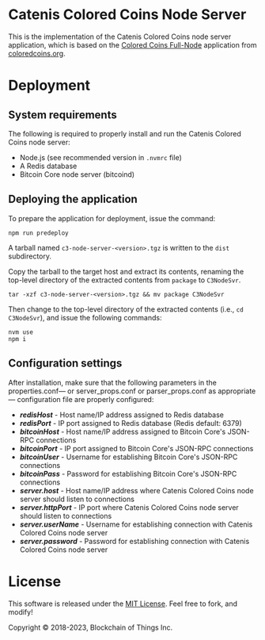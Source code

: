 # Catenis Colored Coins Node Server

This is the implementation of the Catenis Colored Coins node server application, which is based on the [Colored Coins
Full-Node](https://github.com/Colored-Coins/Full-Node) application from [coloredcoins.org](http://coloredcoins.org).

# Deployment

## System requirements

The following is required to properly install and run the Catenis Colored Coins node server:

- Node.js (see recommended version in `.nvmrc` file)
- A Redis database
- Bitcoin Core node server (bitcoind)

## Deploying the application

To prepare the application for deployment, issue the command:

```shell
npm run predeploy
```

A tarball named `c3-node-server-<version>.tgz` is written to the `dist` subdirectory.

Copy the tarball to the target host and extract its contents, renaming the top-level directory of the extracted contents
from `package` to `C3NodeSvr`.

```shell
tar -xzf c3-node-server-<version>.tgz && mv package C3NodeSvr
```

Then change to the top-level directory of the extracted contents (i.e., `cd C3NodeSvr`), and issue the following commands:

```shell
nvm use
npm i
```

## Configuration settings

After installation, make sure that the following parameters in the properties.conf— or server_props.conf or
parser_props.conf as appropriate— configuration file are properly configured:

- ***redisHost*** - Host name/IP address assigned to Redis database
- ***redisPort*** - IP port assigned to Redis database (Redis default: 6379)
- ***bitcoinHost*** - Host name/IP address assigned to Bitcoin Core's JSON-RPC connections
- ***bitcoinPort*** - IP port assigned to Bitcoin Core's JSON-RPC connections
- ***bitcoinUser*** - Username for establishing Bitcoin Core's JSON-RPC connections
- ***bitcoinPass*** - Password for establishing Bitcoin Core's JSON-RPC connections
- ***server.host*** - Host name/IP address where Catenis Colored Coins node server should listen to connections
- ***server.httpPort*** - IP port where Catenis Colored Coins node server should listen to connections
- ***server.userName*** - Username for establishing connection with Catenis Colored Coins node server
- ***server.password*** - Password for establishing connection with Catenis Colored Coins node server

# License

This software is released under the [MIT License](LICENSE). Feel free to fork, and modify!

Copyright © 2018-2023, Blockchain of Things Inc.